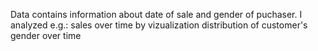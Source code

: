 Data contains information about date of sale and gender of puchaser.
I analyzed e.g.: 
sales over time by vizualization
distribution of customer's gender over time 


